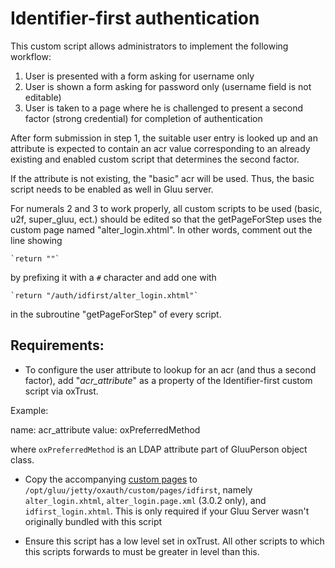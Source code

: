 # Identifier-first authentication

This custom script allows administrators to implement the following workflow:

1. User is presented with a form asking for username only
2. User is shown a form asking for password only (username field is not editable)
3. User is taken to a page where he is challenged to present a second factor (strong credential) for completion of authentication

After form submission in step 1, the suitable user entry is looked up and an attribute is expected to contain an acr value corresponding to an already existing and enabled custom script that determines the second factor.

If the attribute is not existing, the "basic" acr will be used. Thus, the basic script needs to be enabled as well in Gluu server.


For numerals 2 and 3 to work properly, all custom scripts to be used (basic, u2f, super_gluu, ect.) should be edited so that the getPageForStep uses the custom page named "alter_login.xhtml".  In other words, comment out the line showing

	`return ""`

by prefixing it with a `#` character and add one with

	`return "/auth/idfirst/alter_login.xhtml"`
	
in the subroutine "getPageForStep" of every script.

## Requirements:

* To configure the user attribute to lookup for an acr (and thus a second factor), add "*acr_attribute*" as a property of the Identifier-first custom script via oxTrust.

Example:

name: acr_attribute
value: oxPreferredMethod

where `oxPreferredMethod` is an LDAP attribute part of GluuPerson object class.

* Copy the accompanying [custom pages](https://github.com/GluuFederation/oxAuth/tree/master/Server/src/main/webapp/auth/idfirst) to `/opt/gluu/jetty/oxauth/custom/pages/idfirst`, namely `alter_login.xhtml`, `alter_login.page.xml` (3.0.2 only), and `idfirst_login.xhtml`. This is only required if your Gluu Server wasn't originally bundled with this script

* Ensure this script has a low level set in oxTrust. All other scripts to which this scripts forwards to must be greater in level than this.
